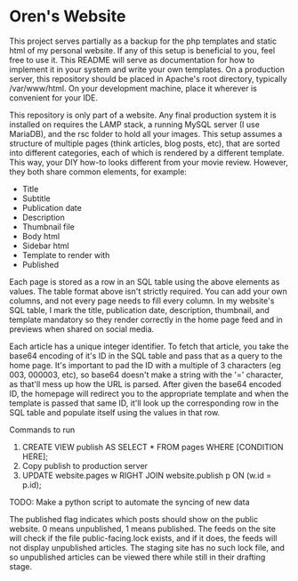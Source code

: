Oren's Website
==========================================

This project serves partially as a backup for the php templates and static html of my personal website.
If any of this setup is beneficial to you, feel free to use it. This README will serve as documentation
for how to implement it in your system and write your own templates. On a production server, this repository
should be placed in Apache's root directory, typically /var/www/html. On your development machine, place
it wherever is convenient for your IDE.

This repository is only part of a website. Any final production system it is installed on requires the
LAMP stack, a running MySQL server (I use MariaDB), and the rsc folder to hold all your images. This setup
assumes a structure of multiple pages (think articles, blog posts, etc), that are sorted into different
categories, each of which is rendered by a different template. This way, your DIY how-to looks different
from your movie review. However, they both share common elements, for example:

  * Title
  * Subtitle
  * Publication date
  * Description
  * Thumbnail file
  * Body html
  * Sidebar html
  * Template to render with
  * Published

Each page is stored as a row in an SQL table using the above elements as values. The table format above
isn't strictly required. You can add your own columns, and not every page needs to fill every column. In
my website's SQL table, I mark the title, publication date, description, thumbnail, and template mandatory
so they render correctly in the home page feed and in previews when shared on social media.

Each article has a unique integer identifier. To fetch that article, you take the base64 encoding of it's
ID in the SQL table and pass that as a query to the home page. It's important to pad the ID with a multiple
of 3 characters (eg 003, 000003, etc), so base64 doesn't make a string with the '=' character, as that'll
mess up how the URL is parsed. After given the base64 encoded ID, the homepage will redirect you to the
appropriate template and when the template is passed that same ID, it'll look up the corresponding row in
the SQL table and populate itself using the values in that row.

Commands to run

1. CREATE VIEW publish AS SELECT * FROM pages WHERE \[CONDITION HERE\];
2. Copy publish to production server
3. UPDATE website.pages w RIGHT JOIN website.publish p ON (w.id = p.id);

TODO: Make a python script to automate the syncing of new data

The published flag indicates which posts should show on the public website. 0 means unpublished, 1 means published. The
feeds on the site will check if the file public-facing.lock exists, and if it does, the feeds will not display
unpublished articles. The staging site has no such lock file, and so unpublished articles can be viewed there while
still in their drafting stage.